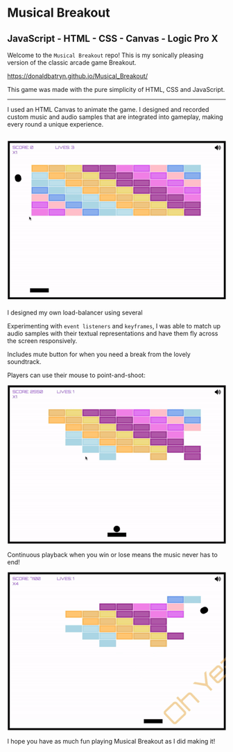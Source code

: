 # Musical Breakout
## JavaScript - HTML - CSS - Canvas - Logic Pro X

Welcome to the `Musical Breakout` repo! This is my sonically pleasing version of the classic arcade game Breakout.

https://donaldbatryn.github.io/Musical_Breakout/

This game was made with the pure simplicity of HTML, CSS and JavaScript.

---------------------

I used an HTML Canvas to animate the game. I designed and recorded custom music and audio samples that are integrated into gameplay, making every round a unique experience.

![game_example](img/IntroGif.gif)
---------------------

I designed my own load-balancer using several <audio> tags. 

Experimenting with `event listeners` and `keyframes`, I was able to match up audio samples with their textual representations and have them fly across the screen responsively.

Includes mute button for when you need a break from the lovely soundtrack.

Players can use their mouse to point-and-shoot:

![mute_point_example](img/MutePointGif.gif)

Continuous playback when you win or lose means the music never has to end!

![game_over_example](img/GameOverGif.gif)

I hope you have as much fun playing Musical Breakout as I did making it!